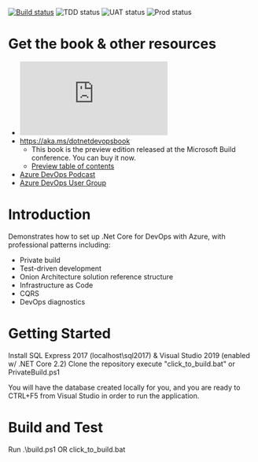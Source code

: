 [![Build status](https://dev.azure.com/clearmeasurelabs/Onion-DevOps-Architecture/_apis/build/status/Onion-DevOps-Architecture-CI)](https://dev.azure.com/clearmeasurelabs/Onion-DevOps-Architecture/_build/latest?definitionId=7)
![TDD status](https://vsrm.dev.azure.com/clearmeasurelabs/_apis/public/Release/badge/801ebfd3-bd0a-4c92-8080-1b73805b58d1/1/4)
![UAT status](https://vsrm.dev.azure.com/clearmeasurelabs/_apis/public/Release/badge/801ebfd3-bd0a-4c92-8080-1b73805b58d1/1/6)
![Prod status](https://vsrm.dev.azure.com/clearmeasurelabs/_apis/public/Release/badge/801ebfd3-bd0a-4c92-8080-1b73805b58d1/1/7)

# Get the book & other resources
* ![Book Cover](https://static.lulu.com/browse/product_thumbnail.php?productId=24077802&resolution=320)
* https://aka.ms/dotnetdevopsbook 
  * This book is the preview edition released at the Microsoft Build conference. You can buy it now.
  * [Preview table of contents](https://dev.azure.com/clearmeasurelabs/801ebfd3-bd0a-4c92-8080-1b73805b58d1/_apis/git/repositories/101c3516-9d64-4757-8df5-547a7f4bbb49/Items?path=%2F.NET+DevOps+for+Azure+-+TOC.pdf&versionDescriptor%5BversionOptions%5D=0&versionDescriptor%5BversionType%5D=0&versionDescriptor%5Bversion%5D=master&download=true&resolveLfs=true&%24format=octetStream&api-version=5.0-preview.1)
* [Azure DevOps Podcast](http://www.azuredevops.show)
* [Azure DevOps User Group](https://www.meetup.com/Azure-DevOps-User-Group/)

# Introduction 
Demonstrates how to set up .Net Core for DevOps with Azure, with professional patterns including:
 * Private build
 * Test-driven development
 * Onion Architecture solution reference structure
 * Infrastructure as Code
 * CQRS
 * DevOps diagnostics
# Getting Started
Install SQL Express 2017 (localhost\sql2017) & Visual Studio 2019 (enabled w/ .NET Core 2.2)
Clone the repository
execute "click_to_build.bat" or PrivateBuild.ps1

You will have the database created locally for you, and you are ready to CTRL+F5 from Visual Studio in order to run the application.

# Build and Test
Run .\build.ps1 OR click_to_build.bat


<!-- Global site tag (gtag.js) - Google Analytics -->
<script async src="https://www.googletagmanager.com/gtag/js?id=UA-63426635-5"></script>
<script>
  window.dataLayer = window.dataLayer || [];
  function gtag(){dataLayer.push(arguments);}
  gtag('js', new Date());

  gtag('config', 'UA-63426635-5');
</script>
